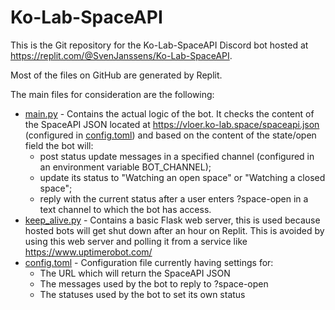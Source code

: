 # Ko-Lab-SpaceAPI

This is the Git repository for the Ko-Lab-SpaceAPI Discord bot hosted at https://replit.com/@SvenJanssens/Ko-Lab-SpaceAPI.

Most of the files on GitHub are generated by Replit.

The main files for consideration are the following:
* [main.py](/main.py) - Contains the actual logic of the bot. It checks the content of the SpaceAPI JSON located at https://vloer.ko-lab.space/spaceapi.json (configured in [config.toml](/config.toml)) and based on the content of the state/open field the bot will:
  * post status update messages in a specified channel (configured in an environment variable BOT_CHANNEL);
  * update its status to "Watching an open space" or "Watching a closed space";
  * reply with the current status after a user enters ?space-open in a text channel to which the bot has access.
* [keep_alive.py](/keep_alive.py) - Contains a basic Flask web server, this is used because hosted bots will get shut down after an hour on Replit. This is avoided by using this web server and polling it from a service like https://www.uptimerobot.com/
* [config.toml](/config.toml) - Configuration file currently having settings for:
  * The URL which will return the SpaceAPI JSON
  * The messages used by the bot to reply to ?space-open
  * The statuses used by the bot to set its own status
